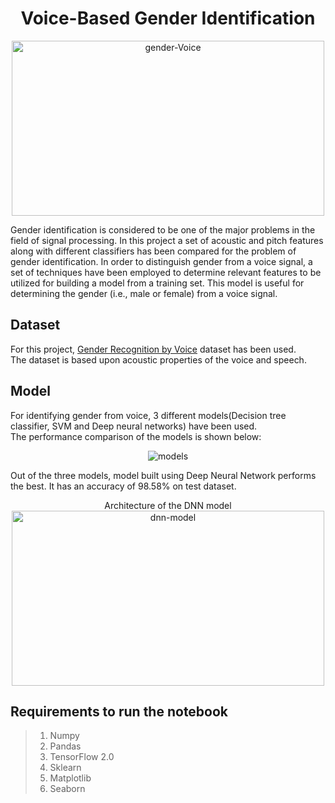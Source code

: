 <h1 align="center"><b>Voice-Based Gender Identification</b></h1>
<p align="center">
<img src="https://github.com/madhurima99/Grokking-Machine-Learning/blob/main/Notebooks/Voice-Gender%20identification/Outputs/genderVoice.png" alt="gender-Voice" height=280 width=500>
</p>
<p>Gender identification is considered to be one of the major problems in the field of signal processing. In this project a set of acoustic and pitch features along with different classifiers has been compared for the problem of gender identification. In order to distinguish gender from a voice signal, a set of techniques have been employed to determine relevant features to be utilized for building a model from a training set. This model is useful for determining the gender (i.e., male or female) from a voice signal.<p>
<h2>Dataset</h2>
<p>For this project, <a href="https://www.kaggle.com/primaryobjects/voicegender">Gender Recognition by Voice</a> dataset has been used.<br>
The dataset is based upon acoustic properties of the voice and speech.</p>
<h2>Model</h2>
<p>For identifying gender from voice, 3 different models(Decision tree classifier, SVM and Deep neural networks) have been used.<br>
The performance comparison of the models is shown below:
</p> 
<p align="center">
 <img src="https://github.com/madhurima99/Grokking-Machine-Learning/blob/main/Notebooks/Voice-Gender%20identification/Outputs/Models.png" alt="models" border="0">
</p>
<p>Out of the three models, model built using Deep Neural Network performs the best. It has an accuracy of 98.58% on test dataset.</p>
<p align="center">
Architecture of the DNN model<br>
<img src="https://github.com/madhurima99/Grokking-Machine-Learning/blob/main/Notebooks/Voice-Gender%20identification/Outputs/dnn_model.PNG" alt="dnn-model" height=280 width=500>
</p>
<h2>Requirements to run the notebook</h2>

>1. Numpy
>2. Pandas 
>3. TensorFlow 2.0
>4. Sklearn
>5. Matplotlib
>6. Seaborn 


